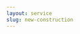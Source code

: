 ```yaml
---
layout: service
slug: new-construction
---
```


<!-- No content needed here; this page will pull data from services.yml -->
